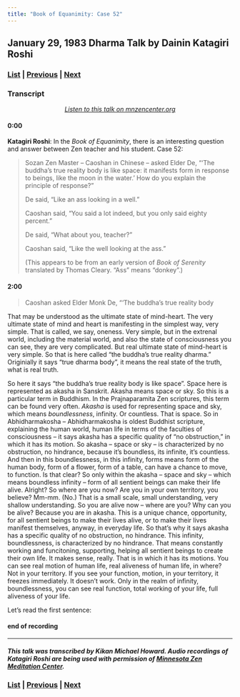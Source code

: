```yaml
---
title: "Book of Equanimity: Case 52"
---
```

## January 29, 1983 Dharma Talk by Dainin Katagiri Roshi

### [List](list#1983) \| [Previous](1983-01-19-Blue-Cliff-Record-Case-39-Talk-2) \| [Next](1983-02-02-Blue-Cliff-Record-Case-40-Talk-2)

### Transcript

<p align="center" style="font-style: italic">
<a href="https://www.mnzencenter.org/the-dainin-katagiri-audio-archive/book-of-equanimity-case-52" target="_blank">Listen to this talk on mnzencenter.org</a>
</p>

#### 0:00

**Katagiri Roshi**: In the *Book of Equanimity*, there is an interesting question and answer between Zen teacher and his student. Case 52: 

> Sozan Zen Master – Caoshan in Chinese – asked Elder De, “‘The buddha’s true reality body is like space: it manifests form in response to beings, like the moon in the water.’ How do you explain the principle of response?”
> 
> De said, “Like an ass looking in a well.”
> 
> Caoshan said, “You said a lot indeed, but you only said eighty percent.”
> 
> De said, “What about you, teacher?”
>
> Caoshan said, “Like the well looking at the ass.”
> 
> (This appears to be from an early version of *Book of Serenity* translated by Thomas Cleary. “Ass” means “donkey”.)

#### 2:00

> Caoshan asked Elder Monk De, “‘The buddha’s true reality body 

That may be understood as the ultimate state of mind-heart. The very ultimate state of mind and heart is manifesting in the simplest way, very simple. That is called, we say, oneness. Very simple, but in the extrenal world, including the material world, and also the state of consciousness you can see, they are very complicated. But real ultimate state of mind-heart is very simple. So that is here called “the buddha’s true reality dharma.” Originially it says “true dharma body”, it means the real state of the truth, what is real truth. 

So here it says “the buddha’s true reality body is like space”. Space here is represented as akasha in Sanskrit. Akasha means space or sky. So this is a particular term in Buddhism. In the Prajnaparamita Zen scriptures, this term can be found very often. *Akasha* is used for representing space and sky, which means *boundlessness*, infinity. Or countless. That is space. So in Abhidharmakosha – Abhidharmakosha is oldest Buddhist scripture, explaining the human world, human life in terms of the faculties of consciousness – it says akasha has a specific quality of “no obstruction,” in which it has its motion. So akasha – space or sky – is characterized by no obstruction, no hindrance, because it’s boundless, its infinite, it’s countless. And then in this boundlessness, in this infinity, forms means form of the human body, form of a flower, form of a table, can have a chance to move, to function. Is that clear? So only within the akasha – space and sky – which means boundless infinity – form of all sentient beings can make their life alive. Alright? So where are you now? Are you in your own territory, you believe? Mm-mm. (No.) That is a small scale, small understanding, very shallow understanding. So you are alive now – where are you? Why can you be alive? Because you are in akasha. This is a unique chance, opportunity, for all sentient beings to make their lives alive, or to make their lives manifest themselves, anyway, in everyday life. So that’s why it says akasha has a specific quality of no obstruction, no hindrance. This infinity, boundlessness, is characterized by no hindrance. That means constantly working and funcitoning, supporting, helping all sentient beings to create their own life. It makes sense, really. That is in which it has its motions. You can see real motion of human life, real aliveness of human life, in where? Not in your territory. If you see your function, motion, in your territory, it freezes immediately. It doesn’t work. Only in the realm of infinity, boundlessness, you can see real function, total working of your life, full aliveness of your life. 

Let’s read the first sentence: 












#### end of recording

---

#### *This talk was transcribed by Kikan Michael Howard. Audio recordings of Katagiri Roshi are being used with permission of [Minnesota Zen Meditation Center](https://www.mnzencenter.org/katagiri-project.html).*

### [List](list#1983) \| [Previous](1983-01-19-Blue-Cliff-Record-Case-39-Talk-2) \| [Next](1983-02-02-Blue-Cliff-Record-Case-40-Talk-2)
